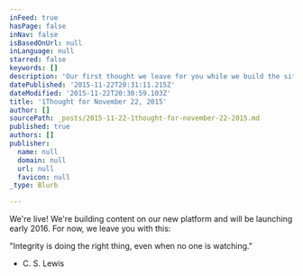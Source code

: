 ```yaml
---
inFeed: true
hasPage: false
inNav: false
isBasedOnUrl: null
inLanguage: null
starred: false
keywords: []
description: 'Our first thought we leave for you while we build the site!'
datePublished: '2015-11-22T20:31:11.215Z'
dateModified: '2015-11-22T20:30:59.103Z'
title: '1Thought for November 22, 2015'
author: []
sourcePath: _posts/2015-11-22-1thought-for-november-22-2015.md
published: true
authors: []
publisher:
  name: null
  domain: null
  url: null
  favicon: null
_type: Blurb

---
```

We're live! We're building content on our new platform and will be launching early 2016\. For now, we leave you with this:

"Integrity is doing the right thing, even when no one is watching."

- C. S. Lewis